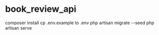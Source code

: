 # book_review_api

composer install
cp .env.example to .env
php artisan migrate --seed
php artisan serve
